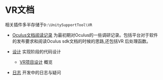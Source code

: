 
# VR文档
 相关插件多半存储于`D:\UnitySupportTool\VR`

- [Oculus文档阅读记录](./Oculus%E6%96%87%E6%A1%A3%E9%98%85%E8%AF%BB/) 为最初期对Oculus的一些调研记录。包括平台对于软件的发布要求和阅读Oculus sdk文档的时候的思路,还包括VR 后处理函数。    
  
- [设计](./%E8%AE%BE%E8%AE%A1/) 实现阶段的代码设计
    - [VR项目设计](./%E8%AE%BE%E8%AE%A1/VR%E9%A1%B9%E7%9B%AE%E8%AE%BE%E8%AE%A1.md) 概览  
        
- [日志](./%E6%97%A5%E5%BF%97/) 开发中的日志与疑问
